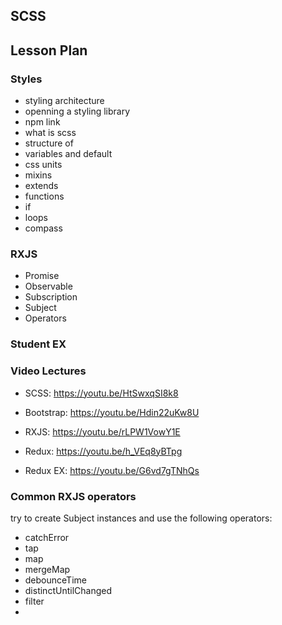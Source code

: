 ## SCSS

## Lesson Plan

### Styles

- styling architecture
- openning a styling library
- npm link
- what is scss
- structure of 
- variables and default
- css units
- mixins
- extends
- functions
- if
- loops
- compass

### RXJS

- Promise
- Observable
- Subscription
- Subject
- Operators

### Student EX

### Video Lectures

- SCSS: https://youtu.be/HtSwxqSI8k8

- Bootstrap: https://youtu.be/Hdin22uKw8U

- RXJS: https://youtu.be/rLPW1VowY1E

- Redux: https://youtu.be/h_VEq8yBTpg

- Redux EX: https://youtu.be/G6vd7gTNhQs

### Common RXJS operators

try to create Subject instances and use the following operators:

- catchError
- tap
- map
- mergeMap
- debounceTime
- distinctUntilChanged
- filter
- 
